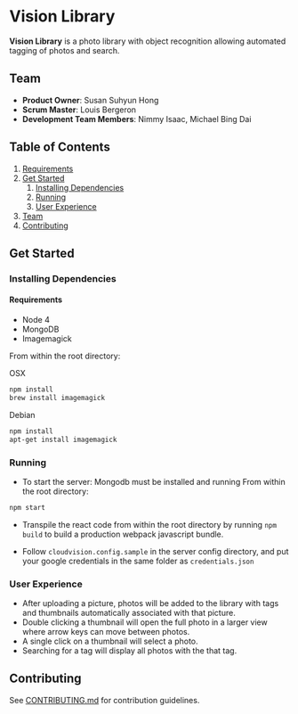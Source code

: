# Vision Library

**Vision Library** is a photo library with object recognition allowing automated tagging of photos and search.

## Team

  - __Product Owner__: Susan Suhyun Hong
  - __Scrum Master__: Louis Bergeron
  - __Development Team Members__: Nimmy Isaac, Michael Bing Dai

## Table of Contents

1. [Requirements](#requirements)
1. [Get Started](#get-started)
    1. [Installing Dependencies](#installing-dependencies)
    1. [Running](#running)
    1. [User Experience](#user-experience)
1. [Team](#team)
1. [Contributing](#contributing)

## Get Started
### Installing Dependencies
#### Requirements

- Node 4
- MongoDB
- Imagemagick

From within the root directory:

OSX
```sh
npm install
brew install imagemagick
```
Debian
```sh
npm install
apt-get install imagemagick
```

### Running

- To start the server:
Mongodb must be installed and running
From within the root directory:
```sh
npm start
```
- Transpile the react code from within the root directory by running `npm build` to build a production webpack javascript bundle.

- Follow `cloudvision.config.sample` in the server config directory, and put your google credentials in the same folder as `credentials.json`

### User Experience
- After uploading a picture, photos will be added to the library with tags and thumbnails automatically associated with that picture.
- Double clicking a thumbnail will open the full photo in a larger view where arrow keys can move between photos.
- A single click on a thumbnail will select a photo.
- Searching for a tag will display all photos with the that tag.

## Contributing

See [CONTRIBUTING.md](CONTRIBUTING.md) for contribution guidelines.
